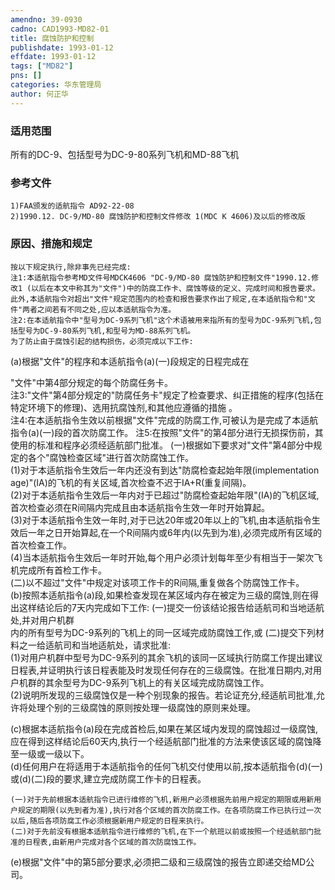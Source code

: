 ```yaml
---
amendno: 39-0930  
cadno: CAD1993-MD82-01  
title: 腐蚀防护和控制  
publishdate: 1993-01-12  
effdate: 1993-01-12  
tags: ["MD82"]  
pns: []  
categories: 华东管理局  
author: 何正华  
---
```

  
### 适用范围  
所有的DC-9、包括型号为DC-9-80系列飞机和MD-88飞机  
  
<!--more-->  
### 参考文件  
    1)FAA颁发的适航指令 AD92-22-08  
    2)1990.12. DC-9/MD-80 腐蚀防护和控制文件修改 1(MDC K 4606)及以后的修改版  
  
### 原因、措施和规定  
    按以下规定执行,除非事先已经完成:  
    注1:本适航指令参考MD文件号MDCK4606 "DC-9/MD-80 腐蚀防护和控制文件"1990.12.修改1 (以后在本文中称其为"文件")中的防腐工作卡、腐蚀等级的定义、完成时间和报告要求。此外,本适航指令对超出"文件"规定范围内的检查和报告要求作出了规定,在本适航指令和"文件"两者之间若有不同之处,应以本适航指令为准。  
    注2:在本适航指令中"型号为DC-9系列飞机"这个术语被用来指所有的型号为DC-9系列飞机,包括型号为DC-9-80系列飞机,和型号为MD-88系列飞机。  
    为了防止由于腐蚀引起的结构损伤，必须完成以下工作:  
(a)根据"文件"的程序和本适航指令(a)(一)段规定的日程完成在  
  
"文件"中第4部分规定的每个防腐任务卡。  
    注3:"文件"第4部分规定的"防腐任务卡"规定了检查要求、纠正措施的程序(包括在特定环境下的修理)、选用抗腐蚀剂,和其他应遵循的措施 。  
注4:在本适航指令生效以前根据"文件"完成的防腐工作,可被认为是完成了本适航指令(a)(一)段的首次防腐工作。     注5:在按照"文件"的第4部分进行无损探伤前，其使用的标准和程序必须经适航部门批准。     (一)根据如下要求对"文件"第4部分中规定的各个"腐蚀检查区域"进行首次防腐蚀工作。  
    (1)对于本适航指令生效后一年内还没有到达"防腐检查起始年限(implementation age)"(IA)的飞机的有关区域,首次检查不迟于IA+R(重复间隔)。  
    (2)对于本适航指令生效后一年内对于已超过"防腐检查起始年限"(IA)的飞机区域,首次检查必须在R间隔内完成且由本适航指令生效一年时开始算起。  
    (3)对于本适航指令生效一年时,对于已达20年或20年以上的飞机,由本适航指令生效后一年之日开始算起,在一个R间隔内或6年内(以先到为准),必须完成所有区域的首次检查工作。  
    (4)当本适航指令生效后一年时开始,每个用户必须计划每年至少有相当于一架次飞机完成所有首检工作卡。  
(二)以不超过"文件"中规定对该项工作卡的R间隔,重复做各个防腐蚀工作卡。  
(b)按照本适航指令(a)段,如果检查发现在某区域内存在被定为三级的腐蚀,则在得出这样结论后的7天内完成如下工作:     (一)提交一份该结论报告给适航司和当地适航处,并对用户机群  
内的所有型号为DC-9系列的飞机上的同一区域完成防腐蚀工作,或 (二)提交下列材料之一给适航司和当地适航处，请求批准:  
    (1)对用户机群中型号为DC-9系列的其余飞机的该同一区域执行防腐工作提出建议日程表,并证明执行该日程表能及时发现任何存在的三级腐蚀。在批准日期内,对用户机群的其余型号为DC-9系列飞机上的有关区域完成防腐蚀工作。  
    (2)说明所发现的三级腐蚀仅是一种个别现象的报告。若论证充分,经适航司批准,允许将处理个别的三级腐蚀的原则按处理一级腐蚀的原则来处理。  
  
  
(c)根据本适航指令(a)段在完成首检后,如果在某区域内发现的腐蚀超过一级腐蚀,应在得到这样结论后60天内,执行一个经适航部门批准的方法来使该区域的腐蚀降至一级或一级以下。  
    (d)任何用户在将适用于本适航指令的任何飞机交付使用以前,按本适航指令(d)(一)或(d)(二)段的要求,建立完成防腐工作卡的日程表。  
  
    (一)对于先前根据本适航指令已进行维修的飞机,新用户必须根据先前用户规定的期限或用新用户规定的期限(以先到者为准),执行对各个区域的首次防腐工作。在各项防腐工作已执行过一次以后,随后各项防腐工作必须根据新用户规定的日程来执行。  
    (二)对于先前没有根据本适航指令进行维修的飞机,在下一个航班以前或按照一个经适航部门批准的日程表,由新用户完成对各个区域的首次防腐蚀工作。  
(e)根据"文件"中的第5部分要求,必须把二级和三级腐蚀的报告立即递交给MD公司。  
